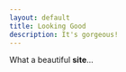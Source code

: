 ```yaml
---
layout: default
title: Looking Good
description: It's gorgeous!
---
```


What a beautiful **site**...
